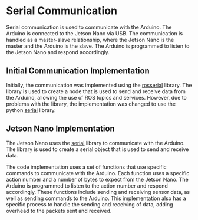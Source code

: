 # Serial Communication

Serial communication is used to communicate with the Arduino. The Arduino is connected to the Jetson Nano via USB. The communication is handled as a master-slave relationship, where the Jetson Nano is the master and the Arduino is the slave. The Arduino is programmed to listen to the Jetson Nano and respond accordingly. 

## Initial Communication Implementation

Initially, the communication was implemented using the [rosserial](http://wiki.ros.org/rosserial) library. The library is used to create a node that is used to send and receive data from the Arduino, allowing the use of ROS topics and services. However, due to problems with the library, the implementation was changed to use the python [serial](https://pyserial.readthedocs.io/en/latest/pyserial.html) library.

## Jetson Nano Implementation

The Jetson Nano uses the [serial](https://pyserial.readthedocs.io/en/latest/pyserial.html) library to communicate with the Arduino. The library is used to create a serial object that is used to send and receive data. 

The code implementation uses a set of functions that use specific commands to communicate with the Arduino. Each function uses a specific action number and a number of bytes to expect from the Jetson Nano. The Arduino is programmed to listen to the action number and respond accordingly. These functions include sending and receiving sensor data, as well as sending commands to the Arduino. 
This implementation also has a specific process to handle the sending and receiving of data, adding overhead to the packets sent and received. 